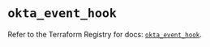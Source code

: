 # `okta_event_hook`

Refer to the Terraform Registry for docs: [`okta_event_hook`](https://registry.terraform.io/providers/okta/okta/4.16.0/docs/resources/event_hook).
